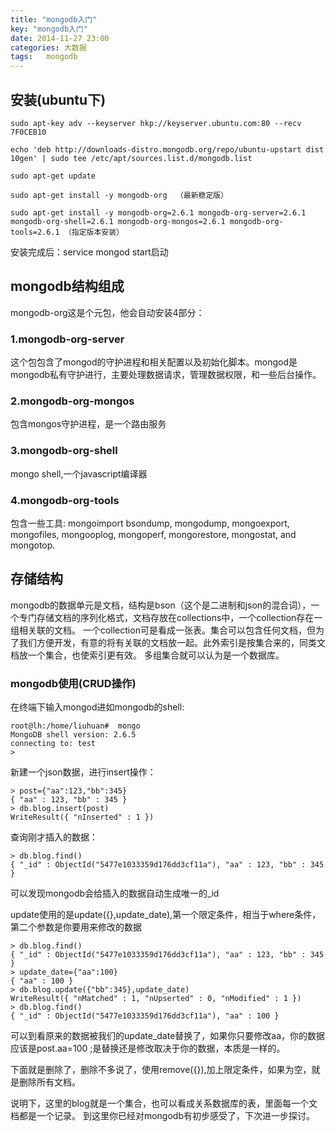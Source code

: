```yaml
---
title: "mongodb入门"
key: "mongodb入门"
date: 2014-11-27 23:00
categories: 大数据
tags:   mongodb
---
```


## 安装(ubuntu下)

    sudo apt-key adv --keyserver hkp://keyserver.ubuntu.com:80 --recv 7F0CEB10

    echo 'deb http://downloads-distro.mongodb.org/repo/ubuntu-upstart dist 10gen' | sudo tee /etc/apt/sources.list.d/mongodb.list

    sudo apt-get update

    sudo apt-get install -y mongodb-org  （最新稳定版）

    sudo apt-get install -y mongodb-org=2.6.1 mongodb-org-server=2.6.1 mongodb-org-shell=2.6.1 mongodb-org-mongos=2.6.1 mongodb-org-tools=2.6.1 （指定版本安装）


安装完成后：service mongod start启动

## mongodb结构组成

mongodb-org这是个元包，他会自动安装4部分：

### 1.mongodb-org-server

这个包包含了mongod的守护进程和相关配置以及初始化脚本。mongod是mongodb私有守护进行，主要处理数据请求，管理数据权限，和一些后台操作。

### 2.mongodb-org-mongos
包含mongos守护进程，是一个路由服务

### 3.mongodb-org-shell

mongo  shell,一个javascript编译器

### 4.mongodb-org-tools

包含一些工具: mongoimport bsondump, mongodump, mongoexport, mongofiles, mongooplog, mongoperf, mongorestore, mongostat, and mongotop.

## 存储结构


mongodb的数据单元是文档，结构是bson（这个是二进制和json的混合词），一个专门存储文档的序列化格式，文档存放在collections中，一个collection存在一组相关联的文档。
一个collection可是看成一张表。集合可以包含任何文档，但为了我们方便开发，有意的将有关联的文档放一起。此外索引是按集合来的，同类文档放一个集合，也使索引更有效。
多组集合就可以认为是一个数据库。


### mongodb使用(CRUD操作)

在终端下输入mongod进如mongodb的shell:  

    root@lh:/home/liuhuan#  mongo   
    MongoDB shell version: 2.6.5    
    connecting to: test   
    > 

新建一个json数据，进行insert操作：

    > post={"aa":123,"bb":345}
    { "aa" : 123, "bb" : 345 }
    > db.blog.insert(post)
    WriteResult({ "nInserted" : 1 })

查询刚才插入的数据：

    > db.blog.find()
    { "_id" : ObjectId("5477e1033359d176dd3cf11a"), "aa" : 123, "bb" : 345 }

可以发现mongodb会给插入的数据自动生成唯一的_id

update使用的是update({},update_date),第一个限定条件，相当于where条件，第二个参数是你要用来修改的数据


    > db.blog.find()
    { "_id" : ObjectId("5477e1033359d176dd3cf11a"), "aa" : 123, "bb" : 345 }
    > update_date={"aa":100}
    { "aa" : 100 }
    > db.blog.update({"bb":345},update_date)
    WriteResult({ "nMatched" : 1, "nUpserted" : 0, "nModified" : 1 })
    > db.blog.find()
    { "_id" : ObjectId("5477e1033359d176dd3cf11a"), "aa" : 100 }

可以到看原来的数据被我们的update_date替换了，如果你只要修改aa，你的数据应该是post.aa=100 ;是替换还是修改取决于你的数据，本质是一样的。


下面就是删除了，删除不多说了，使用remove({}),加上限定条件，如果为空，就是删除所有文档。


说明下，这里的blog就是一个集合，也可以看成关系数据库的表，里面每一个文档都是一个记录。
到这里你已经对mongodb有初步感受了，下次进一步探讨。

